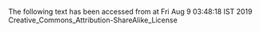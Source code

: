 The following text has been accessed from at Fri Aug 9 03:48:18 IST 2019
Creative_Commons_Attribution-ShareAlike_License
